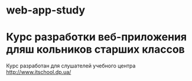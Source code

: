 # web-app-study

# Курс разработки веб-приложения дляш кольников старших классов

Курс разработан для слушателей учебного центра http://www.itschool.dp.ua/
